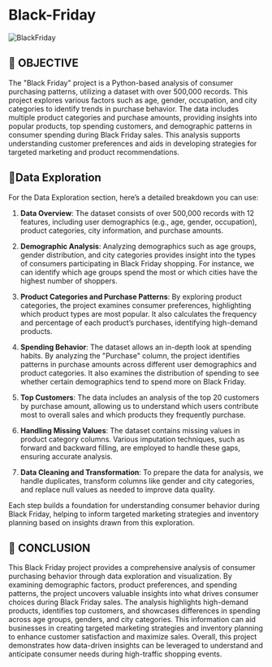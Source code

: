 # Black-Friday
![BlackFriday](https://github.com/user-attachments/assets/182c138a-5081-4677-b1ac-b1c333d4acc5)

## 📄 **OBJECTIVE**
The "Black Friday" project is a Python-based analysis of consumer purchasing patterns, utilizing a dataset with over 500,000 records. This project explores various factors such as age, gender, occupation, and city categories to identify trends in purchase behavior. The data includes multiple product categories and purchase amounts, providing insights into popular products, top spending customers, and demographic patterns in consumer spending during Black Friday sales. This analysis supports understanding customer preferences and aids in developing strategies for targeted marketing and product recommendations.








## 📄**Data Exploration**

For the Data Exploration section, here’s a detailed breakdown you can use:

1. **Data Overview**: The dataset consists of over 500,000 records with 12 features, including user demographics (e.g., age, gender, occupation), product categories, city information, and purchase amounts.

2. **Demographic Analysis**: Analyzing demographics such as age groups, gender distribution, and city categories provides insight into the types of consumers participating in Black Friday shopping. For instance, we can identify which age groups spend the most or which cities have the highest number of shoppers.

3. **Product Categories and Purchase Patterns**: By exploring product categories, the project examines consumer preferences, highlighting which product types are most popular. It also calculates the frequency and percentage of each product’s purchases, identifying high-demand products.

4. **Spending Behavior**: The dataset allows an in-depth look at spending habits. By analyzing the "Purchase" column, the project identifies patterns in purchase amounts across different user demographics and product categories. It also examines the distribution of spending to see whether certain demographics tend to spend more on Black Friday.

5. **Top Customers**: The data includes an analysis of the top 20 customers by purchase amount, allowing us to understand which users contribute most to overall sales and which products they frequently purchase.

6. **Handling Missing Values**: The dataset contains missing values in product category columns. Various imputation techniques, such as forward and backward filling, are employed to handle these gaps, ensuring accurate analysis.

7. **Data Cleaning and Transformation**: To prepare the data for analysis, we handle duplicates, transform columns like gender and city categories, and replace null values as needed to improve data quality.

Each step builds a foundation for understanding consumer behavior during Black Friday, helping to inform targeted marketing strategies and inventory planning based on insights drawn from this exploration.





  
## 📝 **CONCLUSION**

This Black Friday project provides a comprehensive analysis of consumer purchasing behavior through data exploration and visualization. By examining demographic factors, product preferences, and spending patterns, the project uncovers valuable insights into what drives consumer choices during Black Friday sales. The analysis highlights high-demand products, identifies top customers, and showcases differences in spending across age groups, genders, and city categories. This information can aid businesses in creating targeted marketing strategies and inventory planning to enhance customer satisfaction and maximize sales. Overall, this project demonstrates how data-driven insights can be leveraged to understand and anticipate consumer needs during high-traffic shopping events.
